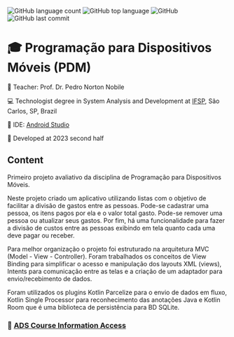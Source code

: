 ![GitHub language count](https://img.shields.io/github/languages/count/rasmolina/SplitTheBill)
![GitHub top language](https://img.shields.io/github/languages/top/rasmolina/SplitTheBill)
![GitHub](https://img.shields.io/github/license/rasmolina/SplitTheBill)
![GitHub last commit](https://img.shields.io/github/last-commit/rasmolina/SplitTheBill)


# :mortar_board: Programação para Dispositivos Móveis (PDM)

:triangular_flag_on_post: Teacher: Prof. Dr. Pedro Norton Nobile

:computer: Technologist degree in System Analysis and Development at [IFSP](https://www.ifsp.edu.br/), São Carlos, SP, Brazil

:triangular_ruler: IDE: [Android Studio]([https://code.visualstudio.com/](https://developer.android.com/studio))

:calendar: Developed at 2023 second half

## Content
Primeiro projeto avaliativo da disciplina de Programação para Dispositivos Móveis.

Neste projeto criado um aplicativo utilizando listas com o objetivo de facilitar a divisão de gastos entre as pessoas. Pode-se cadastrar uma pessoa, os itens pagos por ela e o valor total gasto. Pode-se remover uma pessoa ou atualizar seus gastos. Por fim, há uma funcionalidade para fazer a divisão de custos entre as pessoas exibindo em tela quanto cada uma deve pagar ou receber.

Para melhor organização o projeto foi estruturado na arquitetura MVC (Model - View - Controller). Foram trabalhados os conceitos de View Binding para simplificar o acesso e manipulação dos layouts XML (views), Intents para comunicação entre as telas e a criação de um adaptador para envio/recebimento de dados.

Foram utilizados os plugins Kotlin Parcelize para o envio de dados em fluxo, Kotlin Single Processor para reconhecimento das anotações Java e Kotlin Room que é uma biblioteca de persistência para BD SQLite.


### :link: [ADS Course Information Access](https://scl.ifsp.edu.br/index.php/cursos.html?id=116:ads&catid=61)




